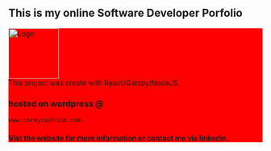 ## This is my online Software Developer Porfolio
<div style="background-color: red">
<a href="www.coreycushnie.com"><img src="https://i.ibb.co/WcY0r02/Logo.png" alt="Logo" border="0"  height="100" /></a>
<br/>
This project was create with React/Gatsby/NodeJS, 

### hosted on wordpress @
`www.coreycushnie.com.`

#### Vist the website for more information or contact me via linkedin.



</div>
